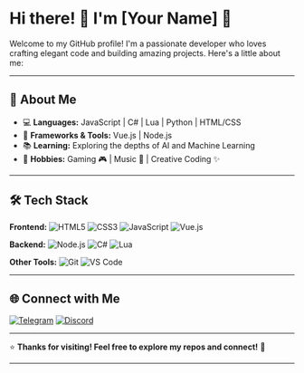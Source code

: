 # Hi there! 👋 I'm [Your Name] 🌟

Welcome to my GitHub profile! I'm a passionate developer who loves crafting elegant code and building amazing projects. Here's a little about me:

---

## 🚀 About Me
- 💻 **Languages:** JavaScript | C# | Lua | Python | HTML/CSS
- 🔧 **Frameworks & Tools:** Vue.js | Node.js
- 📚 **Learning:** Exploring the depths of AI and Machine Learning
- 🌱 **Hobbies:** Gaming 🎮 | Music 🎵 | Creative Coding ✨

---

## 🛠️ Tech Stack

**Frontend:**
![HTML5](https://img.shields.io/badge/HTML5-%23E34F26.svg?style=flat&logo=html5&logoColor=white)
![CSS3](https://img.shields.io/badge/CSS3-%231572B6.svg?style=flat&logo=css3&logoColor=white)
![JavaScript](https://img.shields.io/badge/JavaScript-%23F7DF1E.svg?style=flat&logo=javascript&logoColor=black)
![Vue.js](https://img.shields.io/badge/Vue.js-%234FC08D.svg?style=flat&logo=vue.js&logoColor=white)

**Backend:**
![Node.js](https://img.shields.io/badge/Node.js-%23339933.svg?style=flat&logo=node.js&logoColor=white)
![C#](https://img.shields.io/badge/C%23-%23239120.svg?style=flat&logo=c-sharp&logoColor=white)
![Lua](https://img.shields.io/badge/Lua-%232C2D72.svg?style=flat&logo=lua&logoColor=white)

**Other Tools:**
![Git](https://img.shields.io/badge/Git-%23F05033.svg?style=flat&logo=git&logoColor=white)
![VS Code](https://img.shields.io/badge/VS%20Code-%23007ACC.svg?style=flat&logo=visual-studio-code&logoColor=white)

---

## 🌐 Connect with Me

[![Telegram](https://img.shields.io/badge/Telegram-%2326A5E4.svg?style=flat&logo=telegram&logoColor=white)](https://t.me/YourTelegramHandle)
[![Discord](https://img.shields.io/badge/Discord-%237289DA.svg?style=flat&logo=discord&logoColor=white)](https://discord.gg/YourDiscordInvite)

---

⭐️ **Thanks for visiting! Feel free to explore my repos and connect!** 🚀


---
